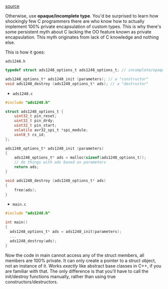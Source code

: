 [source](https://stackoverflow.com/a/29121847/13041067)

<!---------------------------------------------------------------------------->
Otherwise, use **opaque/incomplete type**. You'd be surprised to learn how
shockingly few C programmers there are who know how to actually implement 100%
private encapsulation of custom types. This is why there's some persistent myth
about C lacking the OO feature known as private encapsulation. This myth
originates from lack of C knowledge and nothing else.

This is how it goes:

<!---------------------------------------------------------------------------->
`ads1248.h`

```c
typedef struct ads1248_options_t ads1248_options_t; // incomplete/opaque type

ads1248_options_t* ads1248_init (parameters); // a "constructor"
void ads1248_destroy (ads1248_options_t* ads); // a "destructor"
```

<!---------------------------------------------------------------------------->
- `ads1248.c`

```c
#include "ads1248.h"

struct ads1248_options_t {
    uint32_t pin_reset;
    uint32_t pin_drdy;
    uint32_t pin_start;
    volatile avr32_spi_t *spi_module;
    uint8_t cs_id;
};

ads1248_options_t* ads1248_init (parameters)
{
    ads1248_options_t* ads = malloc(sizeof(ads1248_options_t));
    // do things with ads based on parameters
    return ads;
}

void ads1248_destroy (ads1248_options_t* ads)
{
    free(ads);
}
```

<!---------------------------------------------------------------------------->
- `main.c`

```c
#include "ads1248.h"

int main()
{
  ads1248_options_t* ads = ads1248_init(parameters);
  ...
  ads1248_destroy(ads);
}
```

<!---------------------------------------------------------------------------->
Now the code in main cannot access any of the struct members, all members are
100% private. It can only create a pointer to a struct object, not an instance
of it. Works _exactly_ like abstract base classes in C++, if you are familiar
with that. The only difference is that you'll have to call the init/destroy
functions manually, rather than using true constructors/destructors.

